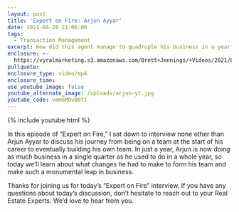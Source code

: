 ```yaml
---
layout: post
title: 'Expert on Fire: Arjun Ayyar'
date: 2021-04-28 21:06:00
tags:
  - Transaction Management
excerpt: How did this agent manage to quadruple his business in a year?
enclosure: >-
  https://vyralmarketing.s3.amazonaws.com/Brett+Jennings/+Videos/2021/Expert+on+Fire%3A+Arjun+Ayyar.mp4
pullquote:
enclosure_type: video/mp4
enclosure_time:
use_youtube_image: false
youtube_alternate_image: /uploads/arjun-yt.jpg
youtube_code: vmm6MOvB8tI
---
```

{% include youtube.html %}

In this episode of “Expert on Fire,” I sat down to interview none other than Arjun Ayyar to discuss his journey from being on a team at the start of his career to eventually building his own team. In just a year, Arjun is now doing as much business in a single quarter as he used to do in a whole year, so today we’ll learn about what changes he had to make to form his team and make such a monumental leap in business.

Thanks for joining us for today’s “Expert on Fire” interview. If you have any questions about today’s discussion, don’t hesitate to reach out to your Real Estate Experts. We’d love to hear from you.
